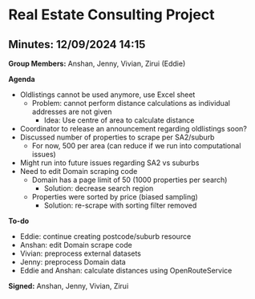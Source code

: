# Real Estate Consulting Project
## Minutes: 12/09/2024 14:15

**Group Members:** Anshan, Jenny, Vivian, Zirui (Eddie)

**Agenda**
- Oldlistings cannot be used anymore, use Excel sheet
    - Problem: cannot perform distance calculations as individual addresses are not given
        - Idea: Use centre of area to calculate distance
- Coordinator to release an announcement regarding oldlistings soon? 
- Discussed number of properties to scrape per SA2/suburb
    - For now, 500 per area (can reduce if we run into computational issues)
- Might run into future issues regarding SA2 vs suburbs
- Need to edit Domain scraping code
    - Domain has a page limit of 50 (1000 properties per search)
        - Solution: decrease search region
    - Properties were sorted by price (biased sampling)
        - Solution: re-scrape with sorting filter removed

**To-do**
- Eddie: continue creating postcode/suburb resource
- Anshan: edit Domain scrape code
- Vivian: preprocess external datasets
- Jenny: preprocess Domain data
- Eddie and Anshan: calculate distances using OpenRouteService

**Signed:** Anshan, Jenny, Vivian, Zirui